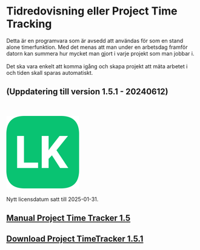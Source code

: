 # Tidredovisning eller Project Time Tracking 

Detta är en programvara som är avsedd att användas för som en stand alone timerfunktion. Med det menas att man under en arbetsdag framför datorn kan summera hur mycket man gjort i varje projekt som man jobbar i. </br></br>
Det ska vara enkelt att komma igång och skapa projekt att mäta arbetet i och tiden skall sparas automatiskt.<br/>

## (Uppdatering till version 1.5.1 - 20240612)
<br/><br/>
![LK icon](assets/logo.png)<br/>
<br/>
Nytt licensdatum satt till 2025-01-31.<br/>

[Manual Project Time Tracker 1.5](assets/Manual_ProjectTimeTracker_1.5_20240402.pdf)
-
[Download Project TimeTracker 1.5.1](assets/TimeTrackerSetup20241003.msi)
-
